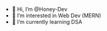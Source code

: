 - 👋 Hi, I’m @Honey-Dev
- 👀 I’m interested in Web Dev (MERN)
- 🌱 I’m currently learning DSA

<!---
Honey-Dev/Honey-Dev is a ✨ special ✨ repository because its `README.md` (this file) appears on your GitHub profile.
You can click the Preview link to take a look at your changes.
--->
